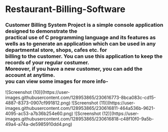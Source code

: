 # Restaurant-Billing-Software
<h3>Customer Billing System Project is a simple console application designed to demonstrate the<br> practical use of C programming language and its features as wells as to generate an application which can be used in any departmental store, shops, cafes etc. for <br>
  billing to the customer. You can use this application to keep the records of your regular costumer.<br>
  Moreover, if you have a new customer, you can add the account at anytime.<br>
you can view some images for more info-</h3>
![Screenshot (10)](https://user-images.githubusercontent.com/128953865/230616773-8bca083c-cd15-4887-8373-0907cf991812.png)
![Screenshot (11)](https://user-images.githubusercontent.com/128953865/230616811-464a536b-9621-4095-ac53-a7b36b254e60.png)
![Screenshot (12)](https://user-images.githubusercontent.com/128953865/230616818-c48f10f0-9a5b-49a4-a74a-de5985910dd4.png)
